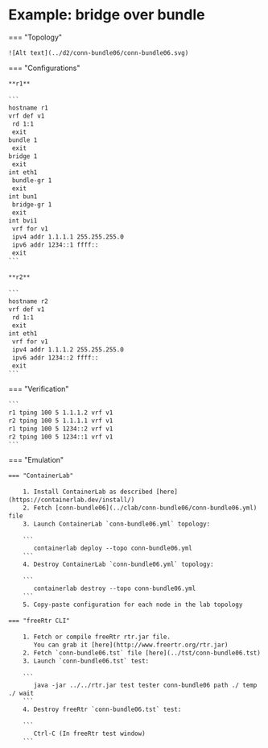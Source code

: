 # Example: bridge over bundle

=== "Topology"

    ![Alt text](../d2/conn-bundle06/conn-bundle06.svg)

=== "Configurations"

    **r1**

    ```
    hostname r1
    vrf def v1
     rd 1:1
     exit
    bundle 1
     exit
    bridge 1
     exit
    int eth1
     bundle-gr 1
     exit
    int bun1
     bridge-gr 1
     exit
    int bvi1
     vrf for v1
     ipv4 addr 1.1.1.1 255.255.255.0
     ipv6 addr 1234::1 ffff::
     exit
    ```

    **r2**

    ```
    hostname r2
    vrf def v1
     rd 1:1
     exit
    int eth1
     vrf for v1
     ipv4 addr 1.1.1.2 255.255.255.0
     ipv6 addr 1234::2 ffff::
     exit
    ```

=== "Verification"

    ```
    r1 tping 100 5 1.1.1.2 vrf v1
    r2 tping 100 5 1.1.1.1 vrf v1
    r1 tping 100 5 1234::2 vrf v1
    r2 tping 100 5 1234::1 vrf v1
    ```

=== "Emulation"

    === "ContainerLab"

        1. Install ContainerLab as described [here](https://containerlab.dev/install/)  
        2. Fetch [conn-bundle06](../clab/conn-bundle06/conn-bundle06.yml) file  
        3. Launch ContainerLab `conn-bundle06.yml` topology:  

        ```
           containerlab deploy --topo conn-bundle06.yml  
        ```
        4. Destroy ContainerLab `conn-bundle06.yml` topology:  

        ```
           containerlab destroy --topo conn-bundle06.yml  
        ```
        5. Copy-paste configuration for each node in the lab topology

    === "freeRtr CLI"

        1. Fetch or compile freeRtr rtr.jar file.  
           You can grab it [here](http://www.freertr.org/rtr.jar)  
        2. Fetch `conn-bundle06.tst` file [here](../tst/conn-bundle06.tst)  
        3. Launch `conn-bundle06.tst` test:  

        ```
           java -jar ../../rtr.jar test tester conn-bundle06 path ./ temp ./ wait
        ```
        4. Destroy freeRtr `conn-bundle06.tst` test:  

        ```
           Ctrl-C (In freeRtr test window)
        ```


